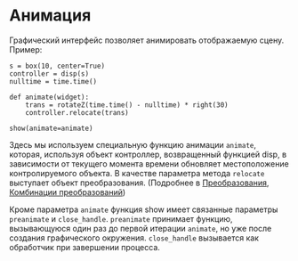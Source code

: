 # Анимация
Графический интерфейс позволяет анимировать отображаемую сцену.
Пример:

```python3
s = box(10, center=True)
controller = disp(s)
nulltime = time.time()

def animate(widget):
	trans = rotateZ(time.time() - nulltime) * right(30)
	controller.relocate(trans)

show(animate=animate) 
```

Здесь мы используем специальную функцию анимации `animate`, которая, используя объект контроллер, возвращенный функцией disp, в зависимости от текущего момента времени обновляет местоположение контролируемого объекта.
В качестве параметра метода `relocate` выступает объект преобразования. (Подробнее в [Преобразования](trans0.html), [Комбинации преобразований](trans1.html))

Кроме параметра `animate` функция show имеет связанные параметры `preanimate` и `close_handle`. `preanimate` принимает функцию, вызывающуюся один раз до первой итерации `animate`, но уже после создания графического окружения. `close_handle` вызывается как обработчик при завершении процесса.